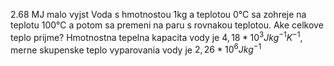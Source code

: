 2.68 MJ malo vyjst
Voda s hmotnostou 1kg a teplotou 0°C sa zohreje na teplotu 100°C a potom sa premeni na paru s rovnakou teplotou. Ake celkove teplo prijme?
Hmotnostna tepelna kapacita vody je $4,18*10^{3}Jkg^{-1}K^{-1}$, merne skupenske teplo vyparovania vody je $2,26*10^{6}Jkg^{-1}$
